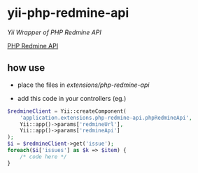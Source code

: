 # yii-php-redmine-api

*Yii Wrapper of PHP Redmine API*

[PHP Redmine API](https://github.com/kbsali/php-redmine-api)

## how use

- place the files in *extensions/php-redmine-api*

- add this code in your controllers (eg.)
```php
$redmineClient = Yii::createComponent(
    'application.extensions.php-redmine-api.phpRedmineApi', 
    Yii::app()->params['redmineUrl'], 
    Yii::app()->params['redmineApi']
);
$i = $redmineClient->get('issue');
foreach($i['issues'] as $k => $item) {
    /* code here */
}

```